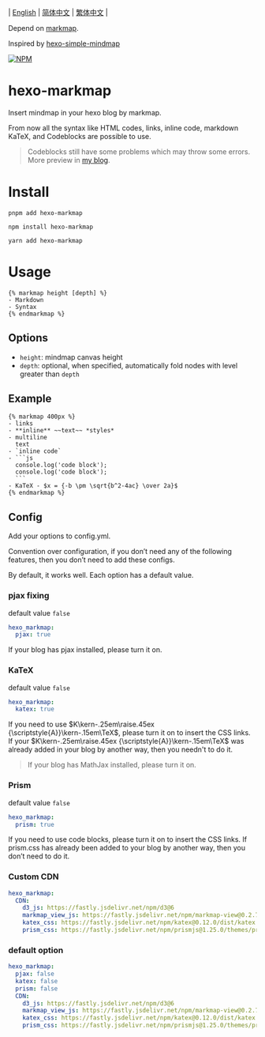 | [English](https://github.com/MaxChang3/hexo-markmap/blob/main/README.md)
| [简体中文](https://github.com/MaxChang3/hexo-markmap/blob/main/README_HANS.md)
| [繁体中文](https://github.com/MaxChang3/hexo-markmap/blob/main/README_HANT.md)
|

Depend on [markmap](https://github.com/gera2ld/markmap).

Inspired by [hexo-simple-mindmap](https://github.com/HunterXuan/hexo-simple-mindmap)

[![NPM](https://nodei.co/npm/hexo-markmap.png)](https://nodei.co/npm/hexo-markmap/)

# hexo-markmap

Insert mindmap in your hexo blog by markmap.

From now all the syntax like HTML codes, links, inline code, markdown KaTeX, and Codeblocks are possible to use.

> Codeblocks still have some problems which may throw some errors.
More preview in [my blog](https://zhangmaimai.com/2021/02/23/hexo-mindmap-plugin/).

# Install

```
pnpm add hexo-markmap
```

```
npm install hexo-markmap
```


```
yarn add hexo-markmap
```

# Usage

```
{% markmap height [depth] %}
- Markdown
- Syntax
{% endmarkmap %}
```

## Options

- `height`: mindmap canvas height
- `depth`: optional, when specified, automatically fold nodes with level greater than `depth`

## Example 

````
{% markmap 400px %}
- links
- **inline** ~~text~~ *styles*
- multiline
  text
- `inline code`
- ```js
  console.log('code block');
  console.log('code block');
  ```
- KaTeX - $x = {-b \pm \sqrt{b^2-4ac} \over 2a}$
{% endmarkmap %}
````

## Config

Add your options to config.yml.

Convention over configuration, if you don’t need any of the following features, then you don’t need to add these configs.

By default, it works well. Each option has a default value.


### pjax fixing

default value `false`

```yaml
hexo_markmap:
  pjax: true
```

If your blog has pjax installed, please turn it on.

### KaTeX
default value `false`
```yaml
hexo_markmap:
  katex: true
```

If you need to use $K\kern-.25em\raise.45ex {\scriptstyle{A}}\kern-.15em\TeX$, please turn it on to insert the CSS links. If your $K\kern-.25em\raise.45ex {\scriptstyle{A}}\kern-.15em\TeX$ was already added in your blog by another way, then you needn't to do it.

> If your blog has MathJax installed, please turn it on.


### Prism
default value `false`
```yaml
hexo_markmap:
  prism: true
```

If you need to use code blocks, please turn it on to insert the CSS links. If prism.css has already been added to your blog by another way, then you don’t need to do it.

### Custom CDN
```yaml
hexo_markmap:
  CDN:
    d3_js: https://fastly.jsdelivr.net/npm/d3@6
    markmap_view_js: https://fastly.jsdelivr.net/npm/markmap-view@0.2.7
    katex_css: https://fastly.jsdelivr.net/npm/katex@0.12.0/dist/katex.min.css
    prism_css: https://fastly.jsdelivr.net/npm/prismjs@1.25.0/themes/prism.css
```

### default option
```yaml
hexo_markmap:
  pjax: false
  katex: false
  prism: false
  CDN:
    d3_js: https://fastly.jsdelivr.net/npm/d3@6
    markmap_view_js: https://fastly.jsdelivr.net/npm/markmap-view@0.2.7
    katex_css: https://fastly.jsdelivr.net/npm/katex@0.12.0/dist/katex.min.css
    prism_css: https://fastly.jsdelivr.net/npm/prismjs@1.25.0/themes/prism.css
```

